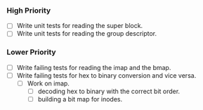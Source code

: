 
### High Priority

- [ ] Write unit tests for reading the super block.
- [ ] Write unit tests for reading the group descriptor.

### Lower Priority

- [ ] Write failing tests for reading the imap and the bmap.
- [ ] Write failing tests for hex to binary conversion and vice versa.
    - [ ] Work on imap.
        - [ ] decoding hex to binary with the correct bit order.
        - [ ] building a bit map for inodes.

